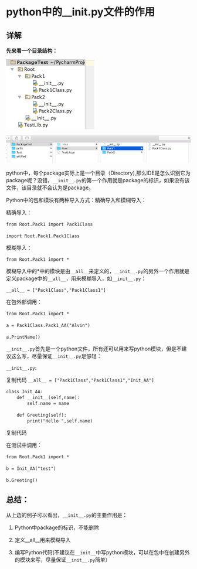 # python中的__init.py文件的作用

## 详解

**先来看一个目录结构：**

![目录结构1](imgs/initpy的作用/目录结构1.png)

![目录结构1](imgs/initpy的作用/目录结构2.png)

python中，每个package实际上是一个目录（Directory),那么IDE是怎么识别它为package呢？没错，`__init__.py`的第一个作用就是package的标识，如果没有该文件，该目录就不会认为是package。

Python中的包和模块有两种导入方式：精确导入和模糊导入：

精确导入：

```
from Root.Pack1 import Pack1Class

import Root.Pack1.Pack1Class
```
模糊导入：

```
from Root.Pack1 import *
```
模糊导入中的*中的模块是由`__all__`来定义的，`__init__.py`的另外一个作用就是定义package中的`__all__`，用来模糊导入，如`__init__.py`：


```
__all__ = ["Pack1Class","Pack1Class1"]
```
在包外部调用：

```
from Root.Pack1 import *

a = Pack1Class.Pack1_AA("Alvin")

a.PrintName()
```


`__init__.py`首先是一个python文件，所有还可以用来写python模块，但是不建议这么写，尽量保证`__init__.py`足够轻：

`__init__.py`:

复制代码
`__all__ = ["Pack1Class","Pack1Class1","Init_AA"]`

```
class Init_AA:
    def __init__(self,name):
        self.name = name

    def Greeting(self):
        print("Hello ",self.name)
```
复制代码

在测试中调用：

```
from Root.Pack1 import *

b = Init_AA("test")

b.Greeting()
```


## **总结：**

从上边的例子可以看出，`__init__.py`的主要作用是：

1. Python中package的标识，不能删除

2. 定义__all__用来模糊导入

3. 编写Python代码(不建议在`__init__`中写python模块，可以在包中在创建另外的模块来写，尽量保证`__init__.py`简单）

